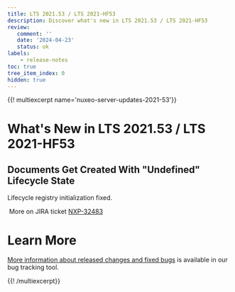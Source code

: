 ```yaml
---
title: LTS 2021.53 / LTS 2021-HF53
description: Discover what's new in LTS 2021.53 / LTS 2021-HF53
review:
   comment: ''
   date: '2024-04-23'
   status: ok
labels:
    - release-notes
toc: true
tree_item_index: 0
hidden: true
---
```


{{! multiexcerpt name='nuxeo-server-updates-2021-53'}}
# What's New in LTS 2021.53 / LTS 2021-HF53

## Documents Get Created With "Undefined" Lifecycle State


Lifecycle registry initialization fixed.

<i class="fa fa-long-arrow-right" aria-hidden="true"></i>&nbsp;More on JIRA ticket [NXP-32483](https://jira.nuxeo.com/browse/NXP-32483)


# Learn More

[More information about released changes and fixed bugs](https://jira.nuxeo.com/secure/ReleaseNote.jspa?projectId=10011&version=22845) is available in our bug tracking tool.

{{! /multiexcerpt}}
